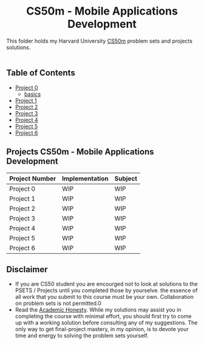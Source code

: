 <h1 align="center"> CS50m - Mobile Applications Development </h1>

This folder holds my Harvard University <a href="https://cs50.harvard.edu/mobile/2018/">CS50m</a> problem sets and projects solutions.
<br/><br/>

## Table of Contents
- [Project 0](project0)
  - [basics](project0/basic)
- [Project 1](project1)
- [Project 2](project2)
- [Project 3](project3)
- [Project 4](project4)
- [Project 5](project5)
- [Project 6](project5)


## Projects CS50m - Mobile Applications Development
| Project Number | Implementation                         | Subject                  |
| -------------- | -------------------------------------- | ------------------------ |
| Project 0      | WIP                                    | WIP                      |
| Project 1      | WIP                                    | WIP                      |
| Project 2      | WIP                                    | WIP                      |
| Project 3      | WIP                                    | WIP                      |
| Project 4      | WIP                                    | WIP                      |
| Project 5      | WIP                                    | WIP                      |
| Project 6      | WIP                                    | WIP                      |

## Disclaimer
- If you are CS50 student you are encourged not to look at solutions to the PSETS / Projects until you completed those by yourselve. the essence of all work that you submit to this course must be your own. Collaboration on problem sets is not permitted.0
- Read the [Academic Honesty](https://cs50.harvard.edu/x/2021/honesty/). While my solutions may assist you in completing the course with minimal effort, you should first try to come up with a working solution before consulting any of my suggestions. The only way to get final-project mastery, in my opinion, is to devote your time and energy to solving the problem sets yourself.
